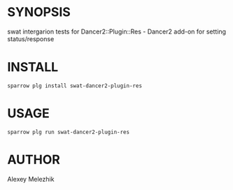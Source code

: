 # SYNOPSIS

swat intergarion tests for Dancer2::Plugin::Res - Dancer2 add-on for setting status/response

# INSTALL

    sparrow plg install swat-dancer2-plugin-res

# USAGE

    sparrow plg run swat-dancer2-plugin-res

# AUTHOR

Alexey Melezhik


